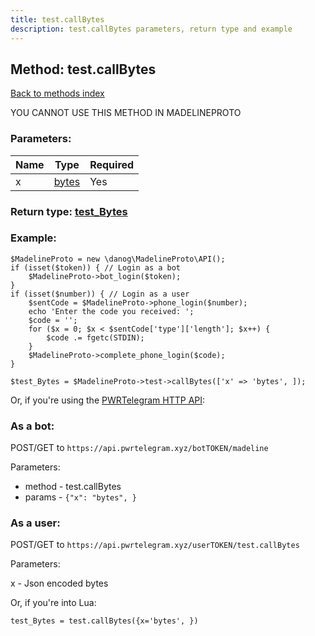 ```yaml
---
title: test.callBytes
description: test.callBytes parameters, return type and example
---
```

## Method: test.callBytes  
[Back to methods index](index.md)


YOU CANNOT USE THIS METHOD IN MADELINEPROTO


### Parameters:

| Name     |    Type       | Required |
|----------|---------------|----------|
|x|[bytes](../types/bytes.md) | Yes|


### Return type: [test\_Bytes](../types/test_Bytes.md)

### Example:


```
$MadelineProto = new \danog\MadelineProto\API();
if (isset($token)) { // Login as a bot
    $MadelineProto->bot_login($token);
}
if (isset($number)) { // Login as a user
    $sentCode = $MadelineProto->phone_login($number);
    echo 'Enter the code you received: ';
    $code = '';
    for ($x = 0; $x < $sentCode['type']['length']; $x++) {
        $code .= fgetc(STDIN);
    }
    $MadelineProto->complete_phone_login($code);
}

$test_Bytes = $MadelineProto->test->callBytes(['x' => 'bytes', ]);
```

Or, if you're using the [PWRTelegram HTTP API](https://pwrtelegram.xyz):

### As a bot:

POST/GET to `https://api.pwrtelegram.xyz/botTOKEN/madeline`

Parameters:

* method - test.callBytes
* params - `{"x": "bytes", }`



### As a user:

POST/GET to `https://api.pwrtelegram.xyz/userTOKEN/test.callBytes`

Parameters:

x - Json encoded bytes




Or, if you're into Lua:

```
test_Bytes = test.callBytes({x='bytes', })
```

